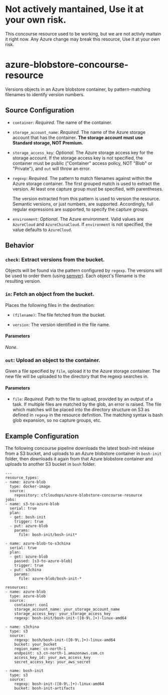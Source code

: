 # Not actively mantained, Use it at your own risk.

This concourse resource used to be working, but we are not activly maitain it right now.
Any Azure change may break this resource, Use it at your own risk.


# azure-blobstore-concourse-resource

Versions objects in an Azure blobstore container, by pattern-matching filenames to identify
version numbers.

## Source Configuration

* `container`: *Required.* The name of the container.

* `storage_account_name`: *Required.* The name of the Azure storage account that has the container. **The storage account must use Standard storage, NOT Premium.**

* `storage_access_key`: *Optional.* The Azure storage access key for the storage account. If the storage access key is not specified, the container must be public ("Container" access policy, NOT "Blob" or "Private"), and `out` will throw an error.

* `regexp`: *Required.* The pattern to match filenames against within the Azure storage container. The first
  grouped match is used to extract the version. At least one capture group must be
  specified, with parentheses.

  The version extracted from this pattern is used to version the resource.
  Semantic versions, or just numbers, are supported. Accordingly, full regular
  expressions are supported, to specify the capture groups.

* `environment`: *Optional.* The Azure environment. Valid values are `AzureCloud` and `AzureChinaCloud`. If `environment` is not specified, the value defaults to `AzureCloud`.

## Behavior

### `check`: Extract versions from the bucket.

Objects will be found via the pattern configured by `regexp`. The versions
will be used to order them (using [semver](http://semver.org/)). Each
object's filename is the resulting version.


### `in`: Fetch an object from the bucket.

Places the following files in the destination:

* `(filename)`: The file fetched from the bucket.

* `version`: The version identified in the file name.

#### Parameters

*None.*


### `out`: Upload an object to the container.

Given a file specified by `file`, upload it to the Azure storage container. The new file will be uploaded to the directory that the regexp
searches in.


#### Parameters

* `file`: *Required.* Path to the file to upload, provided by an output of a task.
  If multiple files are matched by the glob, an error is raised. The file which
  matches will be placed into the directory structure on S3 as defined in `regexp`
  in the resource definition. The matching syntax is bash glob expansion, so
  no capture groups, etc.


## Example Configuration

The following concourse pipeline downloads the latest bosh-init release from a S3 bucket, and uploads to an Azure blobstore container in `bosh-init` folder, then downloads it again from that Azure blobstore container and uploads to another S3 bucket in `bosh` folder.

```
---
resource_types:
- name: azure-blob
  type: docker-image
  source:
    repository: cfcloudops/azure-blobstore-concourse-resource
jobs:
- name: s3-to-azure-blob
  serial: true
  plan:
  - get: bosh-init
    trigger: true
  - put: azure-blob
    params:
      file: bosh-init/bosh-init*

- name: azure-blob-to-s3china
  serial: true
  plan:
  - get: azure-blob
    passed: [s3-to-azure-blob]
    trigger: true
  - put: s3china
    params:
      file: azure-blob/bosh-init-*

resources:
- name: azure-blob
  type: azure-blob
  source:
    container: con1
    storage_account_name: your_storage_account_name
    storage_access_key: your_storage_access_key
    regexp: bosh-init/bosh-init-([0-9\.]+)-linux-amd64

- name: s3china
  type: s3
  source:
    regexp: bosh/bosh-init-([0-9\.]+)-linux-amd64
    bucket: your_bucket
    region_name: cn-north-1
    endpoint: s3.cn-north-1.amazonaws.com.cn
    access_key_id: your_aws_access_key
    secret_access_key: your_aws_secret

- name: bosh-init
  type: s3
  source:
    regexp: bosh-init-([0-9\.]+)-linux-amd64
    bucket: bosh-init-artifacts
```
